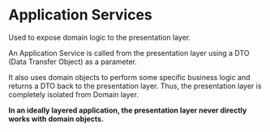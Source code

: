 # Application Services 

Used to expose domain logic to the presentation layer. 

An Application Service is called from the presentation layer using a DTO (Data Transfer Object) as a parameter. 

It also uses domain objects to perform some specific business logic and returns a DTO back to the presentation layer. Thus, the presentation layer is completely isolated from Domain layer.

**In an ideally layered application, the presentation layer never directly works with domain objects.**